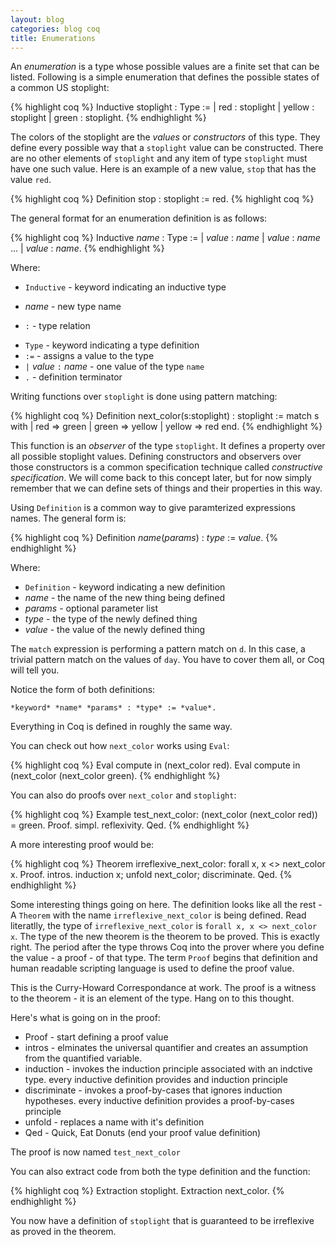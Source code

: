 ```yaml
---
layout: blog
categories: blog coq
title: Enumerations
---
```

An *enumeration* is a type whose possible values are a finite set that can be listed.  Following is a simple enumeration that defines the possible states of a common US stoplight:

{% highlight coq %}
Inductive stoplight : Type :=
  | red : stoplight
  | yellow : stoplight
  | green : stoplight.
{% endhighlight %}

The colors of the stoplight are the *values* or *constructors* of this type.  They define every possible way that a `stoplight` value can be constructed.  There are no other elements of `stoplight` and any item of type `stoplight` must have one such value.  Here is an example of a new value, `stop` that has the value `red`.

{% highlight coq %}
Definition stop : stoplight := red.
{% highlight coq %}

The general format for an enumeration definition is as follows:

{% highlight coq %}
Inductive *name* : Type :=
  | *value* : *name*
  | *value* : *name*
  ...
  | *value* : *name*.
{% endhighlight %}

Where:

* `Inductive` - keyword indicating an inductive type
- *name* - new type name
* `:` - type relation
- `Type` - keyword indicating a type definition
- `:=` - assigns a value to the type
- `|` *value* `:` *name*  - one value of the type `name`
- `.` - definition terminator

Writing functions over `stoplight` is done using pattern matching:

{% highlight coq %}
Definition next_color(s:stoplight) : stoplight :=
   match s with
    | red => green
    | green => yellow
    | yellow => red
   end.
{% endhighlight %}

This function is an *observer* of the type `stoplight`.  It defines a property over all possible stoplight values.  Defining constructors and observers over those constructors is a common specification technique called *constructive specification*.  We will come back to this concept later, but for now simply remember that we can define sets of things and their properties in this way.

Using `Definition` is a common way to give paramterized expressions names.  The general form is:

{% highlight coq %}
Definition *name*(*params*) : *type* := *value*.
{% endhighlight %}

Where:

* `Definition` - keyword indicating a new definition
* *name* - the name of the new thing being defined
* *params* - optional parameter list
* *type* - the type of the newly defined thing
* *value* - the value of the newly defined thing

The `match` expression is performing a pattern match on `d`.  In this case, a trivial pattern match on the values of `day`.  You have to cover them all, or Coq will tell you.

Notice the form of both definitions:

	*keyword* *name* *params* : *type* := *value*.

Everything in Coq is defined in roughly the same way.

You can check out how `next_color` works using `Eval`:

{% highlight coq %}
Eval compute in (next_color red).
Eval compute in (next_color (next_color green).
{% endhighlight %}

You can also do proofs over `next_color` and `stoplight`:

{% highlight coq %}
Example test_next_color:
   (next_color (next_color red)) = green.
Proof. simpl. reflexivity. Qed.
{% endhighlight %}

A more interesting proof would be:

{% highlight coq %}
Theorem irreflexive_next_color:
   forall x, x <> next_color x.
Proof.
   intros. induction x; unfold next_color; discriminate.
Qed.
{% endhighlight %}

Some interesting things going on here.  The definition looks like all the rest - A `Theorem` with the name `irreflexive_next_color` is being defined.  Read literatlly, the type of `irreflexive_next_color` is `forall x, x <> next_color x`.  The type of the new theorem is the theorem to be proved.  This is exactly right.  The period after the type throws Coq into the prover where you define the value - a proof - of that type.  The term `Proof` begins that definition and human readable scripting language is used to define the proof value.

This is the Curry-Howard Correspondance at work.  The proof is a witness to the theorem - it is an element of the type.  Hang on to this thought.

Here's what is going on in the proof:

* Proof - start defining a proof value
* intros - elminates the universal quantifier and creates an assumption from the quantified variable.
* induction - invokes the induction principle associated with an indctive type.  every inductive definition provides and induction principle
* discriminate - invokes a proof-by-cases that ignores induction hypotheses.  every inductive definition provides a proof-by-cases principle
* unfold - replaces a name with it's definition
* Qed - Quick, Eat Donuts (end your proof value definition)
		
The proof is now named `test_next_color`

You can also extract code from both the type definition and the function:

{% highlight coq %}
Extraction stoplight.
Extraction next_color.
{% endhighlight %}

You now have a definition of `stoplight` that is guaranteed to be irreflexive as proved in the theorem.
